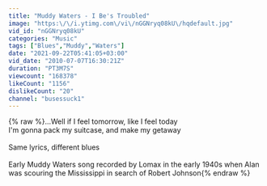```yaml
---
title: "Muddy Waters - I Be's Troubled"
image: "https:\/\/i.ytimg.com\/vi\/nGGNryq08kU\/hqdefault.jpg"
vid_id: "nGGNryq08kU"
categories: "Music"
tags: ["Blues","Muddy","Waters"]
date: "2021-09-22T05:41:05+03:00"
vid_date: "2010-07-07T16:30:21Z"
duration: "PT3M7S"
viewcount: "168378"
likeCount: "1156"
dislikeCount: "20"
channel: "busessuck1"
---
```

{% raw %}...Well if I feel tomorrow, like I feel today <br />I'm gonna pack my suitcase, and make my getaway <br /><br />Same lyrics, different blues<br /><br />Early Muddy Waters song recorded by Lomax in the early 1940s when Alan was scouring the Mississippi in search of Robert Johnson{% endraw %}
